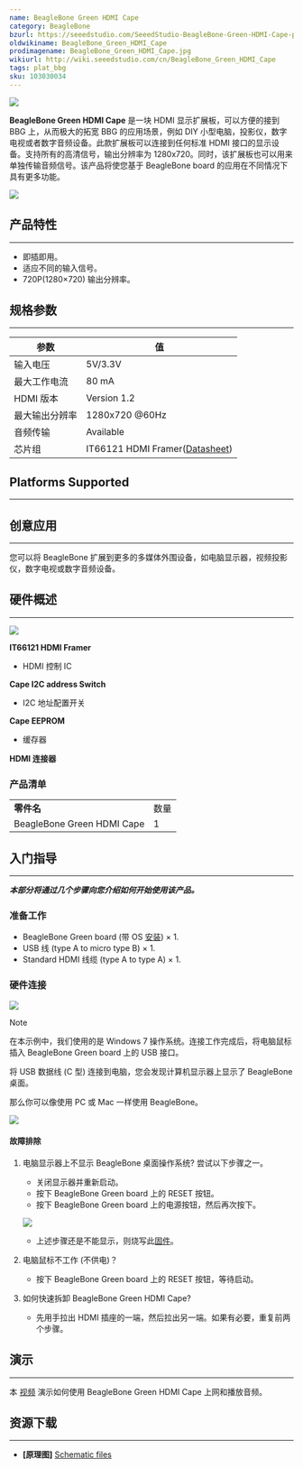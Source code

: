 ```yaml
---
name: BeagleBone Green HDMI Cape
category: BeagleBone
bzurl: https://seeedstudio.com/SeeedStudio-BeagleBone-Green-HDMI-Cape-p-2570.html
oldwikiname: BeagleBone_Green_HDMI_Cape
prodimagename: BeagleBone_Green_HDMI_Cape.jpg
wikiurl: http://wiki.seeedstudio.com/cn/BeagleBone_Green_HDMI_Cape
tags: plat_bbg
sku: 103030034
---
```


![](https://raw.githubusercontent.com/SeeedDocument/BeagleBone_Green_HDMI_Cape/master/img/BeagleBone_Green_HDMI_Cape.jpg)

**BeagleBone Green HDMI Cape** 是一块 HDMI 显示扩展板，可以方便的接到 BBG 上，从而极大的拓宽 BBG 的应用场景，例如 DIY 小型电脑，投影仪，数字电视或者数字音频设备。此款扩展板可以连接到任何标准 HDMI 接口的显示设备。支持所有的高清信号，输出分辨率为 1280x720。同时，该扩展板也可以用来单独传输音频信号。该产品将使您基于 BeagleBone board 的应用在不同情况下具有更多功能。

[![](https://github.com/SeeedDocument/wiki_chinese/raw/master/docs/images/click_to_buy.PNG)](https://item.taobao.com/item.htm?spm=a1z10.3-c.w4002-11172317909.10.678ab188a3UM6k&id=527711785332)

## 产品特性
--------

-   即插即用。
-   适应不同的输入信号。
-   720P(1280×720) 输出分辨率。

## 规格参数
-------------

| 参数                | 值                                                                                                  |
|--------------------------|--------------------------------------------------------------------------------------------------------|
| 输入电压            | 5V/3.3V                                                                                                |
| 最大工作电流 | 80 mA                                                                                                  |
| HDMI 版本             | Version 1.2                                                                                            |
| 最大输出分辨率 | 1280x720 @60Hz                                                                                         |
| 音频传输       | Available                                                                                              |
| 芯片组                     | IT66121 HDMI Framer([Datasheet](https://raw.githubusercontent.com/SeeedDocument/BeagleBone_Green_HDMI_Cape/master/res/IT66121FN_Datasheet_v1.02.pdf)) |

## Platforms Supported
-------------------

## 创意应用
-----------------

您可以将 BeagleBone 扩展到更多的多媒体外围设备，如电脑显示器，视频投影仪，数字电视或数字音频设备。

## 硬件概述
-----------------

![](https://raw.githubusercontent.com/SeeedDocument/BeagleBone_Green_HDMI_Cape/master/img/BeagleBone_Green_HDMI_Cape_Componentss.jpg)


**IT66121 HDMI Framer**

   - HDMI 控制 IC

**Cape I2C address Switch**

   - I2C 地址配置开关

**Cape EEPROM**

   - 缓存器

**HDMI 连接器**

### 产品清单

|                            |          |
|----------------------------|----------|
| **零件名**             | 数量 |
| BeagleBone Green HDMI Cape | 1        |

## 入门指导
-----------

***本部分将通过几个步骤向您介绍如何开始使用该产品。***

### 准备工作

-   BeagleBone Green board (带 OS [安装](http://beagleboard.org/getting-started)) × 1.
-   USB 线 (type A to micro type B) × 1.
-   Standard HDMI 线缆 (type A to type A) × 1.

### 硬件连接

![](https://raw.githubusercontent.com/SeeedDocument/BeagleBone_Green_HDMI_Cape/master/img/BeagleBone_Green_HDMI_Cape_Connection_1200_s.jpg)

<div class="admonition note">
<p class="admonition-title">Note</p>
在本示例中，我们使用的是 Windows 7 操作系统。连接工作完成后，将电脑鼠标插入 BeagleBone Green board 上的 USB 接口。
</div>

将 USB 数据线 (C 型) 连接到电脑，您会发现计算机显示器上显示了 BeagleBone 桌面。

那么你可以像使用 PC 或 Mac 一样使用 BeagleBone。

![](https://raw.githubusercontent.com/SeeedDocument/BeagleBone_Green_HDMI_Cape/master/img/Bbb_vnc.jpg)

#### 故障排除

1. 电脑显示器上不显示 BeagleBone 桌面操作系统? 尝试以下步骤之一。

    - 关闭显示器并重新启动。
    - 按下 BeagleBone Green board 上的 RESET 按钮。
    - 按下 BeagleBone Green board 上的电源按钮，然后再次按下。

    ![](https://raw.githubusercontent.com/SeeedDocument/BeagleBone_Green_HDMI_Cape/master/img/Beaglebone-Green_s.jpg)

    - 上述步骤还是不能显示，则烧写此[固件](https://debian.beagleboard.org/images/bone-debian-8.7-lxqt-4gb-armhf-2017-03-19-4gb.img.xz)。

2. 电脑鼠标不工作 (不供电)？
    -   按下 BeagleBone Green board 上的 RESET 按钮，等待启动。

3. 如何快速拆卸  BeagleBone Green HDMI Cape?
    -   先用手拉出 HDMI 插座的一端，然后拉出另一端。如果有必要，重复前两个步骤。

## 演示
----

本 [视频](https://www.youtube.com/watch?v=-xvbXSd_9TY&feature=youtu.be) 演示如何使用   BeagleBone Green HDMI Cape 上网和播放音频。

## 资源下载
---------

- **[原理图]** [Schematic files](https://raw.githubusercontent.com/SeeedDocument/BeagleBone_Green_HDMI_Cape/master/res/Schematic_Files.zip)

<!-- This Markdown file was created from http://www.seeedstudio.com/wiki/BeagleBone_Green_HDMI_Cape -->
